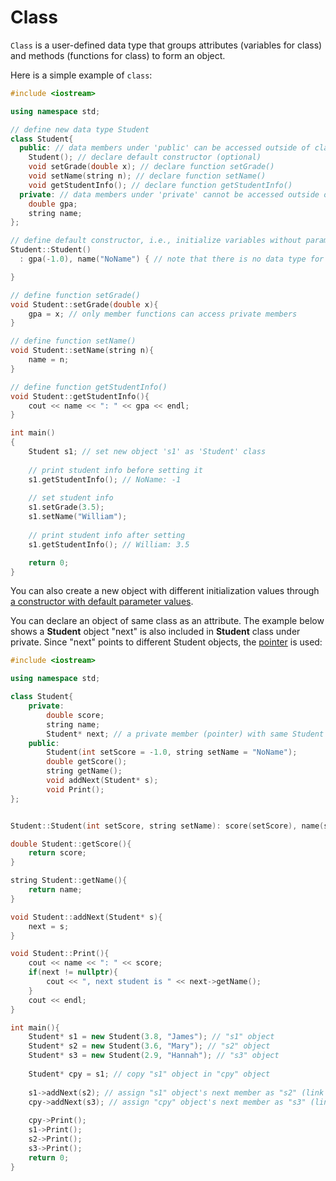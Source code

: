 # Class

```Class``` is a user-defined data type that groups attributes (variables for class) and methods (functions for class) to form an object.

Here is a simple example of ```class```:
```c++
#include <iostream>

using namespace std;

// define new data type Student
class Student{
  public: // data members under 'public' can be accessed outside of class, i.e., class users can use data members under 'public'
    Student(); // declare default constructor (optional)
    void setGrade(double x); // declare function setGrade()
    void setName(string n); // declare function setName()
    void getStudentInfo(); // declare function getStudentInfo()
  private: // data members under 'private' cannot be accessed outside of class itself. Only member functions inside the class (e.g. setGrade()) can access
    double gpa;
    string name;
};

// define default constructor, i.e., initialize variables without parameter values
Student::Student()
  : gpa(-1.0), name("NoName") { // note that there is no data type for constructor function

}

// define function setGrade()
void Student::setGrade(double x){ 
    gpa = x; // only member functions can access private members
}

// define function setName()
void Student::setName(string n){
    name = n;
}

// define function getStudentInfo()
void Student::getStudentInfo(){
    cout << name << ": " << gpa << endl;
}

int main()
{
    Student s1; // set new object 's1' as 'Student' class
    
    // print student info before setting it
    s1.getStudentInfo(); // NoName: -1
    
    // set student info
    s1.setGrade(3.5); 
    s1.setName("William");
    
    // print student info after setting
    s1.getStudentInfo(); // William: 3.5

    return 0;
}
```
You can also create a new object with different initialization values through [a constructor with default parameter values](https://github.com/jbcolby0063/til/blob/main/c%2B%2B/constructor_default.md).

You can declare an object of same class as an attribute. The example below shows a <strong>Student</strong> object "next" is also included in <strong>Student</strong> class under private. Since "next" points to different Student objects, the [pointer](https://github.com/jbcolby0063/til/blob/main/c%2B%2B/pointer.md) is used:
```c++ 
#include <iostream>

using namespace std;

class Student{
    private:
        double score;
        string name;
        Student* next; // a private member (pointer) with same Student class 
    public:
        Student(int setScore = -1.0, string setName = "NoName");
        double getScore();
        string getName();
        void addNext(Student* s);
        void Print();
};


Student::Student(int setScore, string setName): score(setScore), name(setName), next(nullptr) {}

double Student::getScore(){
    return score;
}

string Student::getName(){
    return name;
}

void Student::addNext(Student* s){
    next = s;
}

void Student::Print(){
    cout << name << ": " << score;
    if(next != nullptr){
        cout << ", next student is " << next->getName();
    }
    cout << endl;
}

int main(){
    Student* s1 = new Student(3.8, "James"); // "s1" object
    Student* s2 = new Student(3.6, "Mary"); // "s2" object
    Student* s3 = new Student(2.9, "Hannah"); // "s3" object
    
    Student* cpy = s1; // copy "s1" object in "cpy" object
    
    s1->addNext(s2); // assign "s1" object's next member as "s2" (link to "s2")
    cpy->addNext(s3); // assign "cpy" object's next member as "s3" (link to "s3")
    
    cpy->Print();
    s1->Print();
    s2->Print();
    s3->Print();
    return 0;
}
```
